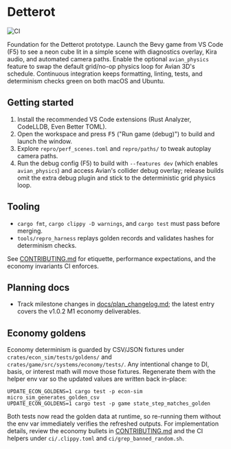 # Detterot

![CI](https://github.com/Vecipher/detterot/actions/workflows/ci.yml/badge.svg)

Foundation for the Detterot prototype. Launch the Bevy game from VS Code (F5) to see a neon cube lit in a simple scene with diagnostics overlay, Kira audio, and automated camera paths. Enable the optional `avian_physics` feature to swap the default grid/no-op physics loop for Avian 3D's schedule. Continuous integration keeps formatting, linting, tests, and determinism checks green on both macOS and Ubuntu.

## Getting started
1. Install the recommended VS Code extensions (Rust Analyzer, CodeLLDB, Even Better TOML).
2. Open the workspace and press <kbd>F5</kbd> ("Run game (debug)") to build and launch the window.
3. Explore `repro/perf_scenes.toml` and `repro/paths/` to tweak autoplay camera paths.
4. Run the debug config (F5) to build with `--features dev` (which enables `avian_physics`) and access Avian's collider debug overlay; release builds omit the extra debug plugin and stick to the deterministic grid physics loop.

## Tooling
- `cargo fmt`, `cargo clippy -D warnings`, and `cargo test` must pass before merging.
- `tools/repro_harness` replays golden records and validates hashes for determinism checks.

See [CONTRIBUTING.md](CONTRIBUTING.md) for etiquette, performance expectations, and the economy invariants CI enforces.

## Planning docs
- Track milestone changes in [docs/plan_changelog.md](docs/plan_changelog.md); the latest entry covers the v1.0.2 M1 economy deliverables.

## Economy goldens
Economy determinism is guarded by CSV/JSON fixtures under `crates/econ_sim/tests/goldens/` and `crates/game/src/systems/economy/tests/`. Any intentional change to DI, basis, or interest math will move those fixtures. Regenerate them with the helper env var so the updated values are written back in-place:

```
UPDATE_ECON_GOLDENS=1 cargo test -p econ-sim micro_sim_generates_golden_csv
UPDATE_ECON_GOLDENS=1 cargo test -p game state_step_matches_golden
```

Both tests now read the golden data at runtime, so re-running them without the env var immediately verifies the refreshed outputs. For implementation details, review the economy bullets in [CONTRIBUTING.md](CONTRIBUTING.md) and the CI helpers under `ci/.clippy.toml` and `ci/grep_banned_random.sh`.
